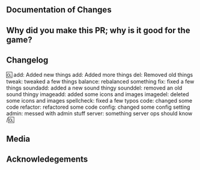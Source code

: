 <!-- Write **BELOW** The Headers and **ABOVE** The comments else it may not be viewable. -->
<!-- You can view Contributing.MD for a detailed description of the pull request process. -->
<!-- Your PR title must be related to the contents of the PR. Completely unrelated and silly titles may result in the PR being closed. -->

## Documentation of Changes

<!-- Document every change you have made here. Use key-words to make searching for changes conducive. -->
<!-- Failure to adequately document changes may result in your PR being closed. Mistakes happen, try your best. -->

## Why did you make this PR; why is it good for the game?

<!-- Please explain why you made the Pull Request. We want to know what made you feel that these changes are necessary. -->
<!-- Please also describe why this benefits the game. If you cannot, then the PR probably isn't good for the game and can be closed at will by maintainers. -->

## Changelog
:cl:
add: Added new things
add: Added more things
del: Removed old things
tweak: tweaked a few things
balance: rebalanced something
fix: fixed a few things
soundadd: added a new sound thingy
sounddel: removed an old sound thingy
imageadd: added some icons and images
imagedel: deleted some icons and images
spellcheck: fixed a few typos
code: changed some code
refactor: refactored some code
config: changed some config setting
admin: messed with admin stuff
server: something server ops should know
/:cl:

<!-- Both :cl:'s are required for the changelog to work! You can put your name to the right of the first :cl: if you want to overwrite your GitHub username as author ingame. -->
<!-- You can use multiple of the same prefixes; they are solely for icons in-game. Summarise the changes that affect the player here.  -->

## Media

<!-- Place any screenshots, videos or other media sources here, else delete this section. -->

## Acknowledegements

<!-- If you wish to give thanks to anyone, do so here, else delete this section. If you port something, acknowledge it here. -->
